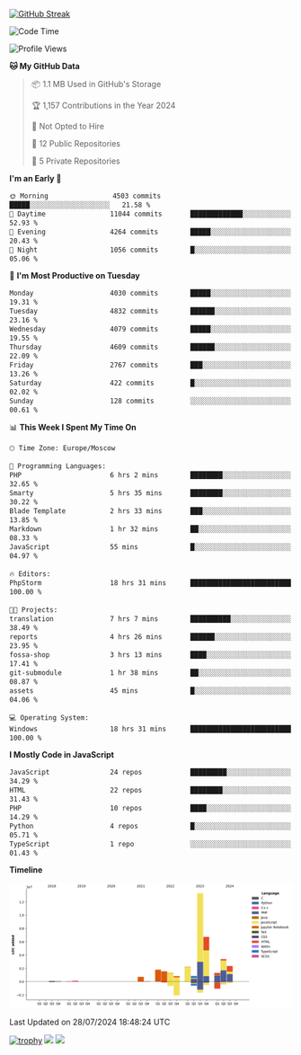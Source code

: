[![GitHub Streak](https://github-readme-streak-stats.herokuapp.com/?user=yogik10)](https://git.io/streak-stats)
<!--START_SECTION:waka-->
![Code Time](http://img.shields.io/badge/Code%20Time-734%20hrs%2015%20mins-blue)

![Profile Views](http://img.shields.io/badge/Profile%20Views-1-blue)

**🐱 My GitHub Data** 

> 📦 1.1 MB Used in GitHub's Storage 
 > 
> 🏆 1,157 Contributions in the Year 2024
 > 
> 🚫 Not Opted to Hire
 > 
> 📜 12 Public Repositories 
 > 
> 🔑 5 Private Repositories 
 > 
**I'm an Early 🐤** 

```text
🌞 Morning                4503 commits        █████░░░░░░░░░░░░░░░░░░░░   21.58 % 
🌆 Daytime                11044 commits       █████████████░░░░░░░░░░░░   52.93 % 
🌃 Evening                4264 commits        █████░░░░░░░░░░░░░░░░░░░░   20.43 % 
🌙 Night                  1056 commits        █░░░░░░░░░░░░░░░░░░░░░░░░   05.06 % 
```
📅 **I'm Most Productive on Tuesday** 

```text
Monday                   4030 commits        █████░░░░░░░░░░░░░░░░░░░░   19.31 % 
Tuesday                  4832 commits        ██████░░░░░░░░░░░░░░░░░░░   23.16 % 
Wednesday                4079 commits        █████░░░░░░░░░░░░░░░░░░░░   19.55 % 
Thursday                 4609 commits        ██████░░░░░░░░░░░░░░░░░░░   22.09 % 
Friday                   2767 commits        ███░░░░░░░░░░░░░░░░░░░░░░   13.26 % 
Saturday                 422 commits         █░░░░░░░░░░░░░░░░░░░░░░░░   02.02 % 
Sunday                   128 commits         ░░░░░░░░░░░░░░░░░░░░░░░░░   00.61 % 
```


📊 **This Week I Spent My Time On** 

```text
🕑︎ Time Zone: Europe/Moscow

💬 Programming Languages: 
PHP                      6 hrs 2 mins        ████████░░░░░░░░░░░░░░░░░   32.65 % 
Smarty                   5 hrs 35 mins       ████████░░░░░░░░░░░░░░░░░   30.22 % 
Blade Template           2 hrs 33 mins       ███░░░░░░░░░░░░░░░░░░░░░░   13.85 % 
Markdown                 1 hr 32 mins        ██░░░░░░░░░░░░░░░░░░░░░░░   08.33 % 
JavaScript               55 mins             █░░░░░░░░░░░░░░░░░░░░░░░░   04.97 % 

🔥 Editors: 
PhpStorm                 18 hrs 31 mins      █████████████████████████   100.00 % 

🐱‍💻 Projects: 
translation              7 hrs 7 mins        ██████████░░░░░░░░░░░░░░░   38.49 % 
reports                  4 hrs 26 mins       ██████░░░░░░░░░░░░░░░░░░░   23.95 % 
fossa-shop               3 hrs 13 mins       ████░░░░░░░░░░░░░░░░░░░░░   17.41 % 
git-submodule            1 hr 38 mins        ██░░░░░░░░░░░░░░░░░░░░░░░   08.87 % 
assets                   45 mins             █░░░░░░░░░░░░░░░░░░░░░░░░   04.06 % 

💻 Operating System: 
Windows                  18 hrs 31 mins      █████████████████████████   100.00 % 
```

**I Mostly Code in JavaScript** 

```text
JavaScript               24 repos            █████████░░░░░░░░░░░░░░░░   34.29 % 
HTML                     22 repos            ████████░░░░░░░░░░░░░░░░░   31.43 % 
PHP                      10 repos            ████░░░░░░░░░░░░░░░░░░░░░   14.29 % 
Python                   4 repos             █░░░░░░░░░░░░░░░░░░░░░░░░   05.71 % 
TypeScript               1 repo              ░░░░░░░░░░░░░░░░░░░░░░░░░   01.43 % 
```



**Timeline**

![Lines of Code chart](https://raw.githubusercontent.com/Yogik10/Yogik10/main/assets/bar_graph.png)


 Last Updated on 28/07/2024 18:48:24 UTC
<!--END_SECTION:waka-->
[![trophy](https://github-profile-trophy.vercel.app/?username=yogik10)](https://github.com/ryo-ma/github-profile-trophy)
![](https://github-profile-summary-cards.vercel.app/api/cards/profile-details?username=yogik10&theme=solarized_dark)
![](https://github-profile-summary-cards.vercel.app/api/cards/most-commit-language?username=yogik10&theme=solarized_dark)


